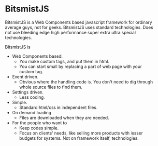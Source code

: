 # BitsmistJS

BitsmistJS is a Web Components based javascript framework for ordinary average guys, not for geeks.  BitsmistJS uses standard technologies.  Does not use bleeding edge high performance super extra ultra special technologies.

BitsmistJS is

- Web Components based.
  - You make custom tags, and put them in html.
  - You can start small by replacing a part of web page with your custom tag.
- Event driven.
  - Obvious where the handling code is.  You don't need to dig through whole source files to find them.
- Settings driven.
  - Less coding.
- Simple.
  - Standard html/css in independent files.
- On demand loading.
  - Files are downloaded when they are needed.
- For the people who want to
  - Keep codes simple.
  - Focus on clients’ needs, like selling more products with lesser budgets for systems. Not on framework itself, technologies.
